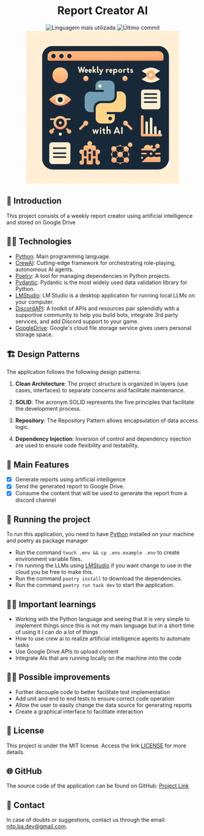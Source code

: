 <div align='center'>
	<h1>Report Creator AI</h1>
	<img src='https://img.shields.io/github/languages/top/nitoba/report-creator-ai' alt='Linguagem mais utilizada' />
	<img src='https://img.shields.io/github/last-commit/nitoba/report-creator-ai' alt='Último commit' />
</div>

<div align='center'>
	<img src='.github/preview.jpeg' style="width: 400px; height:auto;" alt='Preview' />
</div>

## 🚀 Introduction

This project consists of a weekly report creator using artificial intelligence and stored on Google Drive

## 👨‍💻 Technologies

- [Python](https://www.python.org/): Main programming language.
- [CrewAI](https://docs.crewai.com/): Cutting-edge framework for orchestrating role-playing, autonomous AI agents.
- [Poetry](https://python-poetry.org/): A tool for managing dependencies in Python projects.
- [Pydantic](https://docs.pydantic.dev/latest/): Pydantic is the most widely used data validation library for Python.
- [LMStudio](https://lmstudio.ai/): LM Studio is a desktop application for running local LLMs on your computer.
- [DiscordAPI](https://discord.com/developers/docs/intro): A toolkit of APIs and resources pair splendidly with a supportive community to help you build bots, integrate 3rd party services, and add Discord support to your game.
- [GoogleDrive](hhttps://orm.drizzle.team/): Google's cloud file storage service gives users personal storage space.

## 🏗️ Design Patterns

The application follows the following design patterns:

1. **Clean Architecture**: The project structure is organized in layers (use cases, interfaces) to separate concerns and facilitate maintenance.

2. **SOLID**: The acronym SOLID represents the five principles that facilitate the development process.

3. **Repository**: The Repository Pattern allows encapsulation of data access logic.

4. **Dependency Injection**: Inversion of control and dependency injection are used to ensure code flexibility and testability.

## 🎯 Main Features

- [x] Generate reports using artificial intelligence
- [x] Send the generated report to Google Drive.
- [x] Consume the content that will be used to generate the report from a discord channel

## 🔧 Running the project

To run this application, you need to have [Python](https://www.python.org/) installed on your machine and poetry as package manager

- Run the command `touch .env && cp .env.example .env` to create environment variable files.
- I'm running the LLMs using [LMStudio](https://lmstudio.ai/) if you want change to use in the cloud you be free to make this.
- Run the command `poetry install` to download the dependencies.
- Run the command `poetry run task dev` to start the application.

## ✍🏽 Important learnings

- Working with the Python language and seeing that it is very simple to implement things since this is not my main language but in a short time of using it I can do a lot of things
- How to use crew ai to realize artificial intelligence agents to automate tasks
- Use Google Drive APIs to upload content
- Integrate AIs that are running locally on the machine into the code

## 🧑‍💻 Possible improvements

- Further decouple code to better facilitate test implementation
- Add unit and end to end tests to ensure correct code operation
- Allow the user to easily change the data source for generating reports
- Create a graphical interface to facilitate interaction

## 📄 License

This project is under the MIT license. Access the link [LICENSE](https://mit-license.org/) for more details.

## 🌐 GitHub

The source code of the application can be found on GitHub: [Project Link](https://github.com/nitoba/report-creator-ai)

## 📧 Contact

In case of doubts or suggestions, contact us through the email: [nito.ba.dev@gmail.com](mailto:nito.ba.dev@gmail.com).
